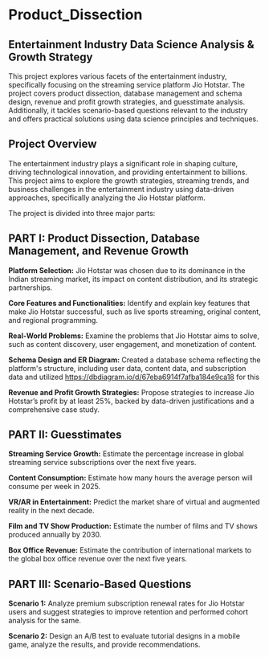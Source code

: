 # Product_Dissection

## Entertainment Industry Data Science Analysis & Growth Strategy

This project explores various facets of the entertainment industry, specifically focusing on the streaming service platform Jio Hotstar. The project covers product dissection, database management and schema design, revenue and profit growth strategies, and guesstimate analysis. Additionally, it tackles scenario-based questions relevant to the industry and offers practical solutions using data science principles and techniques.

## Project Overview

The entertainment industry plays a significant role in shaping culture, driving technological innovation, and providing entertainment to billions. This project aims to explore the growth strategies, streaming trends, and business challenges in the entertainment industry using data-driven approaches, specifically analyzing the Jio Hotstar platform.

The project is divided into three major parts:

## PART I: Product Dissection, Database Management, and Revenue Growth

**Platform Selection:** Jio Hotstar was chosen due to its dominance in the Indian streaming market, its impact on content distribution, and its strategic partnerships.

**Core Features and Functionalities:** Identify and explain key features that make Jio Hotstar successful, such as live sports streaming, original content, and regional programming.

**Real-World Problems:** Examine the problems that Jio Hotstar aims to solve, such as content discovery, user engagement, and monetization of content.

**Schema Design and ER Diagram:** Created a database schema reflecting the platform's structure, including user data, content data, and subscription data and utilized https://dbdiagram.io/d/67eba6914f7afba184e9ca18 for this

**Revenue and Profit Growth Strategies:** Propose strategies to increase Jio Hotstar’s profit by at least 25%, backed by data-driven justifications and a comprehensive case study.

## PART II: Guesstimates

**Streaming Service Growth:** Estimate the percentage increase in global streaming service subscriptions over the next five years.

**Content Consumption:** Estimate how many hours the average person will consume per week in 2025.

**VR/AR in Entertainment:** Predict the market share of virtual and augmented reality in the next decade.

**Film and TV Show Production:** Estimate the number of films and TV shows produced annually by 2030.

**Box Office Revenue:** Estimate the contribution of international markets to the global box office revenue over the next five years.

## PART III: Scenario-Based Questions

**Scenario 1:** Analyze premium subscription renewal rates for Jio Hotstar users and suggest strategies to improve retention and performed cohort analysis for the same.

**Scenario 2:** Design an A/B test to evaluate tutorial designs in a mobile game, analyze the results, and provide recommendations.
